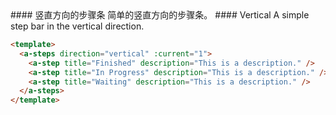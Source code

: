 <cn>
#### 竖直方向的步骤条
简单的竖直方向的步骤条。
</cn>

<us>
#### Vertical
A simple step bar in the vertical direction.
</us>

```html
<template>
  <a-steps direction="vertical" :current="1">
    <a-step title="Finished" description="This is a description." />
    <a-step title="In Progress" description="This is a description." />
    <a-step title="Waiting" description="This is a description." />
  </a-steps>
</template>
```
